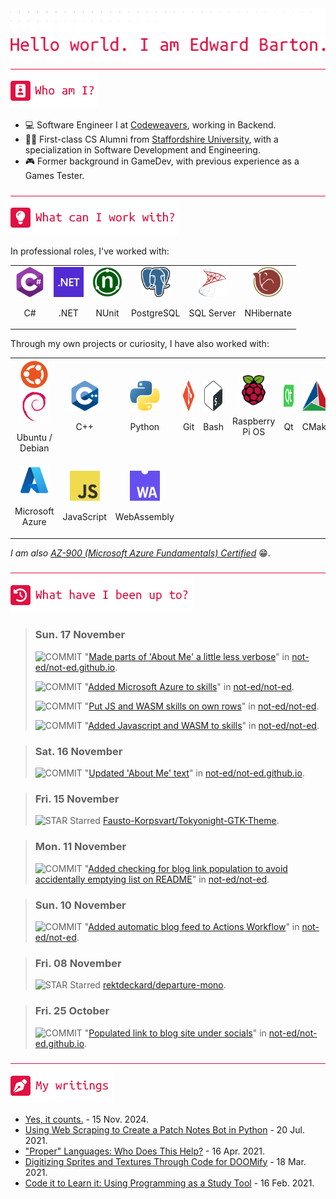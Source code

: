 <div align="left">
<img src="./greebles/dots.png">
<img src="./greebles/hero-greeting.png" alt="Hello, world. I am Edward Barton.">
</div>

<img align="center" width=1021 height=1 src="./greebles/line.png">

<div align="left">
<img src="./greebles/header-about.png" alt="Who am I?"></img>

- :computer: Software Engineer I at [Codeweavers](https://www.codeweavers.net/), working in Backend.
- :student: First-class CS Alumni from [Staffordshire University](https://www.staffs.ac.uk/), with a specialization in Software Development and Engineering.
- :video_game: Former background in GameDev, with previous experience as a Games Tester.
 
</div>

<img align="center" width=1021 height=1 src="./greebles/line.png">

<div align="left">
<img src="./greebles/header-technologies.png" alt="What can I work with?"></img>

In professional roles, I've worked with:

<table align="center">
<tr>
<td align="center">
<img width=48 height=48 src="./greebles/tech/csharp.png">

C#
</td>
<td align="center">
<img width=48 height=48 src="./greebles/tech/dotnet.png">

.NET
</td>
<td align="center">
<img width=48 height=48 src="./greebles/tech/nunit.png">

NUnit
</td>
<td align="center">
<img width=48 height=48 src="./greebles/tech/postgresql.png">

PostgreSQL
</td>
<td align="center">
<img width=48 height=48 src="./greebles/tech/sqlserver.png">

SQL Server
</td>
<td align="center">
<img width=48 height=48 src="./greebles/tech/nhibernate.png">

NHibernate
</td>
<tr>
</table>

Through my own projects or curiosity, I have also worked with:

<table align="center">
<tr>
<td align="center">
<img width=48 height=48 src="./greebles/tech/ubuntu.png">
<img width=48 height=48 src="./greebles/tech/debian.png">

Ubuntu / Debian
</td>
<td align="center">
<img width=48 height=48 src="./greebles/tech/cplusplus.png">

C++
</td>
<td align="center">
<img width=48 height=48 src="./greebles/tech/python.png">

Python
</td>
<td align="center">
<img width=48 height=48 src="./greebles/tech/git.png">

Git
</td>
<td align="center">
<img width=48 height=48 src="./greebles/tech/bash.png">

Bash
</td>
<td align="center">
<img width=48 height=48 src="./greebles/tech/raspberrypi.png">

Raspberry Pi OS
</td>
<td align="center">
<img width=48 height=48 src="./greebles/tech/qt.png">

Qt
</td>
<td align="center">
<img width=48 height=48 src="./greebles/tech/cmake.png">

CMake
</td>
</tr>
<tr>
<td align="center">
<img width=48 height=48 src="./greebles/tech/azure.png">

Microsoft Azure
</td>
<td align="center">
<img width=48 height=48 src="./greebles/tech/javascript.png">

JavaScript
</td>
<td align="center">
<img width=48 height=48 src="./greebles/tech/webassembly.png">

WebAssembly
</td>
</tr>
</table>

*I am also [AZ-900 (Microsoft Azure Fundamentals) Certified](https://learn.microsoft.com/en-gb/users/not-ed/credentials/84505f8dcf8a6f35)* :grin:.

</div>

<img align="center" width=1021 height=1 src="./greebles/line.png">

<div align="left">
<img src="./greebles/header-history.png" alt="What have I been up to?"></img>

<!-- Content is removed and re-populated here automatically by Github actions, do not put anything here manually.-->
<!-- HISTORY_START -->

> ### Sun. 17 November
>
> ![COMMIT](https://img.shields.io/badge/COMMIT-1173E0?style=flat-square) "[Made parts of 'About Me' a little less verbose](https://github.com/not-ed/not-ed.github.io/commit/079f6cbc9c85856ea07fa28043daef18f2f99a94)" in [not-ed/not-ed.github.io](https://github.com/not-ed/not-ed.github.io).
>
> ![COMMIT](https://img.shields.io/badge/COMMIT-1173E0?style=flat-square) "[Added Microsoft Azure to skills](https://github.com/not-ed/not-ed/commit/cd99bc62089b733c7f4125162ff766cdcc57d03e)" in [not-ed/not-ed](https://github.com/not-ed/not-ed).
>
> ![COMMIT](https://img.shields.io/badge/COMMIT-1173E0?style=flat-square) "[Put JS and WASM skills on own rows](https://github.com/not-ed/not-ed/commit/9253401fbcfdd84d0a8085f1a95ee5aba5243b7c)" in [not-ed/not-ed](https://github.com/not-ed/not-ed).
>
> ![COMMIT](https://img.shields.io/badge/COMMIT-1173E0?style=flat-square) "[Added Javascript and WASM to skills](https://github.com/not-ed/not-ed/commit/995c35911d949ec89b924fb058351641ab454aa1)" in [not-ed/not-ed](https://github.com/not-ed/not-ed).

> ### Sat. 16 November
>
> ![COMMIT](https://img.shields.io/badge/COMMIT-1173E0?style=flat-square) "[Updated 'About Me' text](https://github.com/not-ed/not-ed.github.io/commit/065d7f379f37eec6312eddcc9c05f87f085d0057)" in [not-ed/not-ed.github.io](https://github.com/not-ed/not-ed.github.io).

> ### Fri. 15 November
>
> ![STAR](https://img.shields.io/badge/STAR-F1CE12?style=flat-square) Starred [Fausto-Korpsvart/Tokyonight-GTK-Theme](https://github.com/Fausto-Korpsvart/Tokyonight-GTK-Theme).

> ### Mon. 11 November
>
> ![COMMIT](https://img.shields.io/badge/COMMIT-1173E0?style=flat-square) "[Added checking for blog link population to avoid accidentally emptying list on README](https://github.com/not-ed/not-ed/commit/da90769d95fa08cbf7a9d4e4638bbe7addf6b00d)" in [not-ed/not-ed](https://github.com/not-ed/not-ed).

> ### Sun. 10 November
>
> ![COMMIT](https://img.shields.io/badge/COMMIT-1173E0?style=flat-square) "[Added automatic blog feed to Actions Workflow](https://github.com/not-ed/not-ed/commit/adf5c833b6e7f7b60a839b34fe309ecc0eb7172c)" in [not-ed/not-ed](https://github.com/not-ed/not-ed).

> ### Fri. 08 November
>
> ![STAR](https://img.shields.io/badge/STAR-F1CE12?style=flat-square) Starred [rektdeckard/departure-mono](https://github.com/rektdeckard/departure-mono).

> ### Fri. 25 October
>
> ![COMMIT](https://img.shields.io/badge/COMMIT-1173E0?style=flat-square) "[Populated link to blog site under socials](https://github.com/not-ed/not-ed.github.io/commit/2b62c2f500c96ade95fe5b709ace2380fbf758fa)" in [not-ed/not-ed.github.io](https://github.com/not-ed/not-ed.github.io).

<!-- HISTORY_END -->

</div>

<img align="center" width=1021 height=1 src="./greebles/line.png" alt="My writings">

<div align="left">
<img src="./greebles/header-articles.png"></img>
<!-- Content is removed and re-populated here automatically by Github actions, do not put anything here manually.-->
<!-- FEED_START -->

- [Yes, it counts.](https://blog.not-ed.com/posts/yes-it-counts/) - 15 Nov. 2024.
- [Using Web Scraping to Create a Patch Notes Bot in Python](https://blog.not-ed.com/posts/web-scraping-patch-notes/) - 20 Jul. 2021.
- ["Proper" Languages: Who Does This Help?](https://blog.not-ed.com/posts/proper-languages/) - 16 Apr. 2021.
- [Digitizing Sprites and Textures Through Code for DOOMify](https://blog.not-ed.com/posts/digitizing-sprites-doomify/) - 18 Mar. 2021.
- [Code it to Learn it: Using Programming as a Study Tool](https://blog.not-ed.com/posts/code-it-to-learn-it/) - 16 Feb. 2021.
<!-- FEED_END -->
</div>
